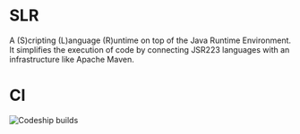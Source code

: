 SLR
===

A (S)cripting (L)anguage (R)untime on top of the Java Runtime Environment. 
It simplifies the execution of code by connecting JSR223 languages with an infrastructure like Apache Maven.

CI
==

![Codeship builds](https://www.codeship.io/projects/5da76b80-3bbf-0131-c1c6-3a161bf8e72d/status)

